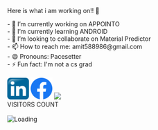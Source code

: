 
Here is what i am working on!! 👋
 

<!--
**Amit588986/Amit588986** is a ✨ _special_ ✨ repository because its `README.md` (this file) appears on your GitHub profile.--!>

- 🔭 I’m currently working on APPOINTO<br>
- 🌱 I’m currently learning ANDROID<br>
- 👯 I’m looking to collaborate on Material Predictor<br>
- 📫 How to reach me: amit588986@gmail.com<br>
- 😄 Pronouns: Pacesetter<br>
- ⚡ Fun fact: I'm not a cs grad<br><br>
<a href="https://www.linkedin.com/in/amit-kumar-sharma-04591019a/"><img src="https://github.com/Amit588986/Amit588986/blob/main/linkedin.png" height="50" width="50"></img></a>
<a href="https://www.facebook.com/profile.php?id=100008156222410"><img src="https://github.com/Amit588986/Amit588986/blob/main/fb.png" height="50" width="50"></img></a>


<img src="https://github-readme-stats.vercel.app/api?username=Amit588986&&show_icons=true&title_color=FFFFFF&icon_color=FFFFFF&text_color=FFFFFF&bg_color=7F98BDD7"/>
<br>


VISITORS COUNT<br><br>
<img align="left" src = "https://profile-counter.glitch.me/Amit588986/count.svg" alt ="Loading">
